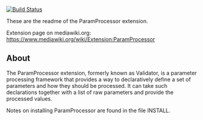 [![Build Status](https://secure.travis-ci.org/wikimedia/mediawiki-extensions-Validator.png?branch=master)](http://travis-ci.org/wikimedia/mediawiki-extensions-Validator)

These are the readme of the ParamProcessor extension.

Extension page on mediawiki.org: https://www.mediawiki.org/wiki/Extension:ParamProcessor

About
-----

The ParamProcessor extension, formerly known as Validator, is a parameter processing
framework that provides a way to declaratively define a set of parameters and how they
should be processed. It can take such declarations together with a list of raw
parameters and provide the processed values.

Notes on installing ParamProcessor are found in the file INSTALL.

